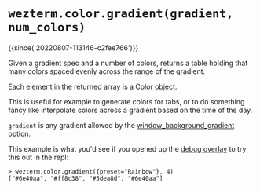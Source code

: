 # `wezterm.color.gradient(gradient, num_colors)`

{{since('20220807-113146-c2fee766')}}

Given a gradient spec and a number of colors, returns a table
holding that many colors spaced evenly across the range of
the gradient.

Each element in the returned array is a [Color
object](../color/index.md).

This is useful for example to generate colors for tabs, or
to do something fancy like interpolate colors across a gradient
based on the time of the day.

`gradient` is any gradient allowed by the
[window_background_gradient](../config/window_background_gradient.md) option.

This example is what you'd see if you opened up the [debug overlay](../keyassignment/ShowDebugOverlay.md) to try this out in the repl:

```
> wezterm.color.gradient({preset="Rainbow"}, 4)
["#6e40aa", "#ff8c38", "#5dea8d", "#6e40aa"]
```

